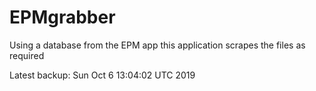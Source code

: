 # EPMgrabber
Using a database from the EPM app this application scrapes the files as required


Latest backup: Sun Oct 6 13:04:02 UTC 2019
